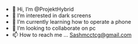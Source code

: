 - 👋 Hi, I’m @ProjektHybrid
- 👀 I’m interested in dark screens
- 🌱 I’m currently learning how to operate a phone
- 💞️ I’m looking to collaborate on pc
- 📫 How to reach me ...
Sashmcctcg@gmail.com 
<!---
ProjektHybrid/ProjektHybrid is a ✨ special ✨ repository because its `README.md` (this file) appears on your GitHub profile.
You can click the Preview link to take a look at your changes.
--->
